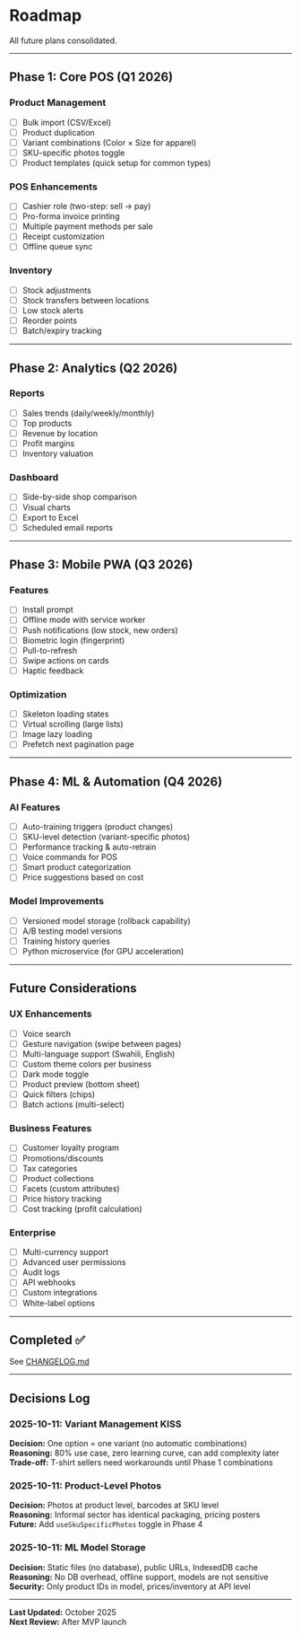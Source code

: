 # Roadmap

All future plans consolidated.

---

## Phase 1: Core POS (Q1 2026)

### Product Management

- [ ] Bulk import (CSV/Excel)
- [ ] Product duplication
- [ ] Variant combinations (Color × Size for apparel)
- [ ] SKU-specific photos toggle
- [ ] Product templates (quick setup for common types)

### POS Enhancements

- [ ] Cashier role (two-step: sell → pay)
- [ ] Pro-forma invoice printing
- [ ] Multiple payment methods per sale
- [ ] Receipt customization
- [ ] Offline queue sync

### Inventory

- [ ] Stock adjustments
- [ ] Stock transfers between locations
- [ ] Low stock alerts
- [ ] Reorder points
- [ ] Batch/expiry tracking

---

## Phase 2: Analytics (Q2 2026)

### Reports

- [ ] Sales trends (daily/weekly/monthly)
- [ ] Top products
- [ ] Revenue by location
- [ ] Profit margins
- [ ] Inventory valuation

### Dashboard

- [ ] Side-by-side shop comparison
- [ ] Visual charts
- [ ] Export to Excel
- [ ] Scheduled email reports

---

## Phase 3: Mobile PWA (Q3 2026)

### Features

- [ ] Install prompt
- [ ] Offline mode with service worker
- [ ] Push notifications (low stock, new orders)
- [ ] Biometric login (fingerprint)
- [ ] Pull-to-refresh
- [ ] Swipe actions on cards
- [ ] Haptic feedback

### Optimization

- [ ] Skeleton loading states
- [ ] Virtual scrolling (large lists)
- [ ] Image lazy loading
- [ ] Prefetch next pagination page

---

## Phase 4: ML & Automation (Q4 2026)

### AI Features

- [ ] Auto-training triggers (product changes)
- [ ] SKU-level detection (variant-specific photos)
- [ ] Performance tracking & auto-retrain
- [ ] Voice commands for POS
- [ ] Smart product categorization
- [ ] Price suggestions based on cost

### Model Improvements

- [ ] Versioned model storage (rollback capability)
- [ ] A/B testing model versions
- [ ] Training history queries
- [ ] Python microservice (for GPU acceleration)

---

## Future Considerations

### UX Enhancements

- [ ] Voice search
- [ ] Gesture navigation (swipe between pages)
- [ ] Multi-language support (Swahili, English)
- [ ] Custom theme colors per business
- [ ] Dark mode toggle
- [ ] Product preview (bottom sheet)
- [ ] Quick filters (chips)
- [ ] Batch actions (multi-select)

### Business Features

- [ ] Customer loyalty program
- [ ] Promotions/discounts
- [ ] Tax categories
- [ ] Product collections
- [ ] Facets (custom attributes)
- [ ] Price history tracking
- [ ] Cost tracking (profit calculation)

### Enterprise

- [ ] Multi-currency support
- [ ] Advanced user permissions
- [ ] Audit logs
- [ ] API webhooks
- [ ] Custom integrations
- [ ] White-label options

---

## Completed ✅

See [CHANGELOG.md](./CHANGELOG.md)

---

## Decisions Log

### 2025-10-11: Variant Management KISS

**Decision:** One option = one variant (no automatic combinations)  
**Reasoning:** 80% use case, zero learning curve, can add complexity later  
**Trade-off:** T-shirt sellers need workarounds until Phase 1 combinations

### 2025-10-11: Product-Level Photos

**Decision:** Photos at product level, barcodes at SKU level  
**Reasoning:** Informal sector has identical packaging, pricing posters  
**Future:** Add `useSkuSpecificPhotos` toggle in Phase 4

### 2025-10-11: ML Model Storage

**Decision:** Static files (no database), public URLs, IndexedDB cache  
**Reasoning:** No DB overhead, offline support, models are not sensitive  
**Security:** Only product IDs in model, prices/inventory at API level

---

**Last Updated:** October 2025  
**Next Review:** After MVP launch
